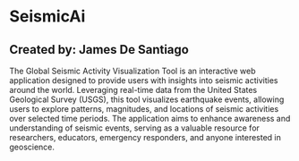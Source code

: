 # SeismicAi
## Created by: James De Santiago

The Global Seismic Activity Visualization Tool is an interactive web application designed to provide users with insights into seismic activities around the world. Leveraging real-time data from the United States Geological Survey (USGS), this tool visualizes earthquake events, allowing users to explore patterns, magnitudes, and locations of seismic activities over selected time periods. The application aims to enhance awareness and understanding of seismic events, serving as a valuable resource for researchers, educators, emergency responders, and anyone interested in geoscience.
